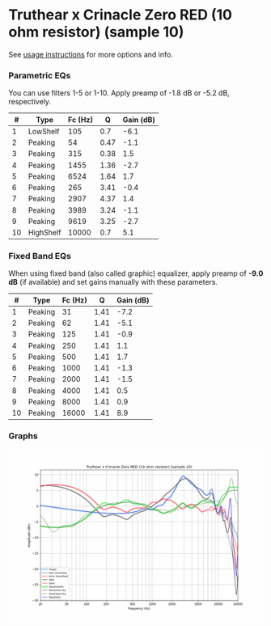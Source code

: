 # Truthear x Crinacle Zero RED (10 ohm resistor) (sample 10)
See [usage instructions](https://github.com/jaakkopasanen/AutoEq#usage) for more options and info.

### Parametric EQs
You can use filters 1-5 or 1-10. Apply preamp of -1.8 dB or -5.2 dB, respectively.

|   # | Type      |   Fc (Hz) |    Q |   Gain (dB) |
|-----|-----------|-----------|------|-------------|
|   1 | LowShelf  |       105 | 0.7  |        -6.1 |
|   2 | Peaking   |        54 | 0.47 |        -1.1 |
|   3 | Peaking   |       315 | 0.38 |         1.5 |
|   4 | Peaking   |      1455 | 1.36 |        -2.7 |
|   5 | Peaking   |      6524 | 1.64 |         1.7 |
|   6 | Peaking   |       265 | 3.41 |        -0.4 |
|   7 | Peaking   |      2907 | 4.37 |         1.4 |
|   8 | Peaking   |      3989 | 3.24 |        -1.1 |
|   9 | Peaking   |      9619 | 3.25 |        -2.7 |
|  10 | HighShelf |     10000 | 0.7  |         5.1 |

### Fixed Band EQs
When using fixed band (also called graphic) equalizer, apply preamp of **-9.0 dB** (if available) and set gains manually with these parameters.

|   # | Type    |   Fc (Hz) |    Q |   Gain (dB) |
|-----|---------|-----------|------|-------------|
|   1 | Peaking |        31 | 1.41 |        -7.2 |
|   2 | Peaking |        62 | 1.41 |        -5.1 |
|   3 | Peaking |       125 | 1.41 |        -0.9 |
|   4 | Peaking |       250 | 1.41 |         1.1 |
|   5 | Peaking |       500 | 1.41 |         1.7 |
|   6 | Peaking |      1000 | 1.41 |        -1.3 |
|   7 | Peaking |      2000 | 1.41 |        -1.5 |
|   8 | Peaking |      4000 | 1.41 |         0.5 |
|   9 | Peaking |      8000 | 1.41 |         0.9 |
|  10 | Peaking |     16000 | 1.41 |         8.9 |

### Graphs
![](./Truthear%20x%20Crinacle%20Zero%20RED%20(10%20ohm%20resistor)%20(sample%2010).png)
